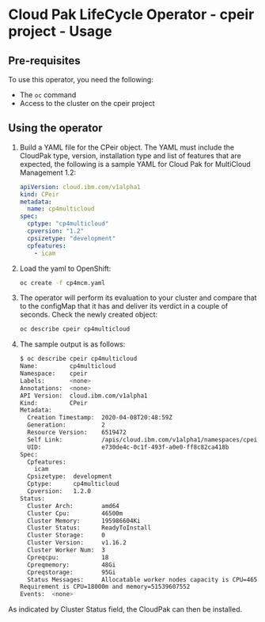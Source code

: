 # Cloud Pak LifeCycle Operator - cpeir project - Usage

## Pre-requisites

To use this operator, you need the following:

- The `oc` command
- Access to the cluster on the cpeir project

## Using the operator

1. Build a YAML file for the CPeir object. The YAML must include the CloudPak type, version, installation type and list of features that are expected, the following is a sample YAML for Cloud Pak for MultiCloud Management 1.2:

	```yaml
	apiVersion: cloud.ibm.com/v1alpha1
	kind: CPeir
	metadata:
	  name: cp4multicloud
	spec:
	  cptype: "cp4multicloud"
	  cpversion: "1.2"
	  cpsizetype: "development"
	  cpfeatures:
	    - icam
	```

2. Load the yaml to OpenShift:

	```bash
	oc create -f cp4mcm.yaml
	```

2. The operator will perform its evaluation to your cluster and compare that to the configMap that it has and deliver its verdict in a couple of seconds. Check the newly created object:

	```bash
	oc describe cpeir cp4multicloud
	```

3. The sample output is as follows:

	```bash
	$ oc describe cpeir cp4multicloud
	Name:         cp4multicloud
	Namespace:    cpeir
	Labels:       <none>
	Annotations:  <none>
	API Version:  cloud.ibm.com/v1alpha1
	Kind:         CPeir
	Metadata:
	  Creation Timestamp:  2020-04-08T20:48:59Z
	  Generation:          2
	  Resource Version:    6519472
	  Self Link:           /apis/cloud.ibm.com/v1alpha1/namespaces/cpeir/cpeirs/cp4multicloud
	  UID:                 e730de4c-0c1f-493f-a0e0-ff8c82ca418b
	Spec:
	  Cpfeatures:
	    icam
	  Cpsizetype:  development
	  Cptype:      cp4multicloud
	  Cpversion:   1.2.0
	Status:
	  Cluster Arch:        amd64
	  Cluster Cpu:         46500m
	  Cluster Memory:      195986604Ki
	  Cluster Status:      ReadyToInstall
	  Cluster Storage:     0
	  Cluster Version:     v1.16.2
	  Cluster Worker Num:  3
	  Cpreqcpu:            18
	  Cpreqmemory:         48Gi
	  Cpreqstorage:        95Gi
	  Status Messages:     Allocatable worker nodes capacity is CPU=46500m and memory=200690282496
	Requirement is CPU=18000m and memory=51539607552
	Events:  <none>
	```

  As indicated by Cluster Status field, the CloudPak can then be installed.
